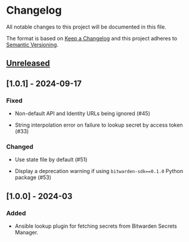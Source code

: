 # Changelog

All notable changes to this project will be documented in this file.

The format is based on [Keep a Changelog](http://keepachangelog.com/en/1.0.0/) and this project
adheres to [Semantic Versioning](http://semver.org/spec/v2.0.0.html).

## [Unreleased]

## [1.0.1] - 2024-09-17

### Fixed

-   Non-default API and Identity URLs being ignored (#45)

-   String interpolation error on failure to lookup secret by access token (#33)

### Changed

-   Use state file by default (#51)

-   Display a deprecation warning if using `bitwarden-sdk==0.1.0` Python package (#53)

## [1.0.0] - 2024-03

### Added

-   Ansible lookup plugin for fetching secrets from Bitwarden Secrets Manager.

[Unreleased]: https://github.com/bitwarden/sm-ansible/compare/v1.0.0...HEAD
